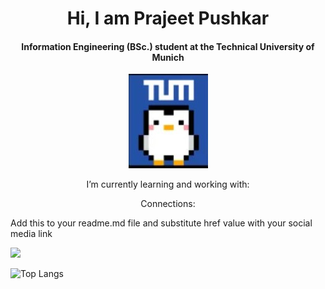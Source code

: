 <h1 align = "center"> Hi, I am Prajeet Pushkar </h1>

<h4 align = "center"> Information Engineering (BSc.) student at the Technical University of Munich </h4>

<p align="center">
  <img src="penguinTUM.jpg">
</p>

<p align = "center"> I’m currently learning and working with: </p>
 


<p align = "center"> Connections: </p>

Add this to your readme.md file and substitute href value with your social media link
<div id="badges">
  <a href="https://www.instagram.com/prznguin/">
    <img src="https://github.com/shikhar1020jais1/Git-Social/blob/master/Icons/Instagram.png"/>
  </a>
</div>



![Top Langs](https://github-readme-stats.vercel.app/api/top-langs/?username=PenguinPuff&layout=compact) 

